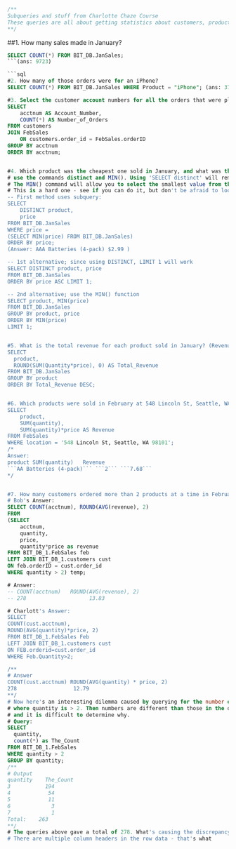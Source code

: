 ```sql
/** 
Subqueries and stuff from Charlotte Chaze Course
These queries are all about getting statistics about customers, products and revenue for varying timeframes
**/
```

##1. How many sales made in January?
```sql
SELECT COUNT(*) FROM BIT_DB.JanSales; 
```(ans: 9723)

```sql
#2. How many of those orders were for an iPhone?
SELECT COUNT(*) FROM BIT_DB.JanSales WHERE Product = "iPhone"; (ans: 379)

#3. Select the customer account numbers for all the orders that were placed in February.
SELECT 
    acctnum AS Account_Number,
    COUNT(*) AS Number_of_Orders
FROM customers
JOIN FebSales 
    ON customers.order_id = FebSales.orderID
GROUP BY acctnum
ORDER BY acctnum;


#4. Which product was the cheapest one sold in January, and what was the price? For this one, you are going to 
# use the commands distinct and MIN(). Using 'SELECT distinct' will remove duplicate rows from your results. 
# The MIN() command will allow you to select the smallest value from the price column. 
# This is a hard one - see if you can do it, but don't be afraid to look at the hint or answer if you need to!
-- First method uses subquery:
SELECT 
    DISTINCT product,
    price
FROM BIT_DB.JanSales
WHERE price = 
(SELECT MIN(price) FROM BIT_DB.JanSales)
ORDER BY price;
(Answer: AAA Batteries (4-pack) $2.99 )

-- 1st alternative; since using DISTINCT, LIMIT 1 will work
SELECT DISTINCT product, price 
FROM BIT_DB.JanSales 
ORDER BY price ASC LIMIT 1;

-- 2nd alternative; use the MIN() function
SELECT product, MIN(price)
FROM BIT_DB.JanSales
GROUP BY product, price
ORDER BY MIN(price)
LIMIT 1;


#5. What is the total revenue for each product sold in January? (Revenue can be calculated using the number of products sold and the price of the products).
SELECT 
  product, 
  ROUND(SUM(Quantity*price), 0) AS Total_Revenue
FROM BIT_DB.JanSales
GROUP BY product
ORDER BY Total_Revenue DESC;


#6. Which products were sold in February at 548 Lincoln St, Seattle, WA 98101, how many of each were sold, and what was the total revenue?
SELECT
    product,
    SUM(quantity),
    SUM(quantity)*price AS Revenue
FROM FebSales
WHERE location = '548 Lincoln St, Seattle, WA 98101';
/*
Answer:
product	SUM(quantity)	Revenue
```AA Batteries (4-pack)```	```2```	```7.68```
*/


#7. How many customers ordered more than 2 products at a time in February, and what was the average amount spent for those customers?
# Bob's Answer:
SELECT COUNT(acctnum), ROUND(AVG(revenue), 2) 
FROM 
(SELECT
    acctnum,
    quantity,
    price,
    quantity*price as revenue
FROM BIT_DB_1.FebSales feb
LEFT JOIN BIT_DB_1.customers cust
ON feb.orderID = cust.order_id
WHERE quantity > 2) temp;

# Answer:
-- COUNT(acctnum)	ROUND(AVG(revenue), 2)
-- 278	                  13.83

# Charlott's Answer:
SELECT 
COUNT(cust.acctnum), 
ROUND(AVG(quantity)*price, 2)
FROM BIT_DB_1.FebSales Feb
LEFT JOIN BIT_DB_1.customers cust
ON FEB.orderid=cust.order_id
WHERE Feb.Quantity>2;

/**
# Answer
COUNT(cust.acctnum)	ROUND(AVG(quantity) * price, 2)
278	                 12.79
**/
# Now here's an interesting dilemma caused by querying for the number of rows
# where quantity is > 2. Then numbers are different than those in the queries above
# and it is difficult to determine why.
# Query:
SELECT 
  quantity, 
  count(*) as The_Count
FROM BIT_DB_1.FebSales
WHERE quantity > 2
GROUP BY quantity;
/**
# Output	
quantity	The_Count
3	        194
4	         54
5	         11
6	          3
7	          1
Total:	  263
**/
# The queries above gave a total of 278. What's causing the discrepancy?
# There are multiple column headers in the row data - that's what
```
